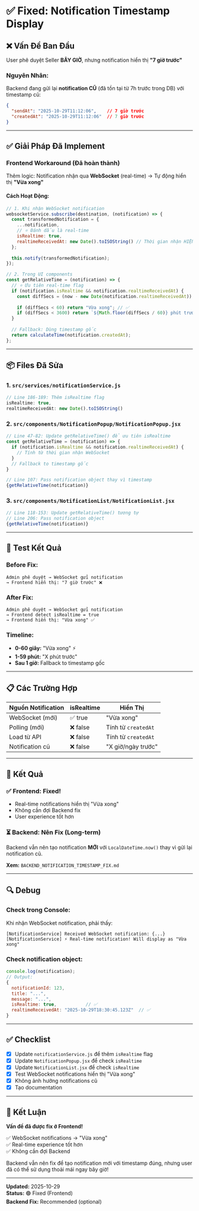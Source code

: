 # ✅ Fixed: Notification Timestamp Display

## ❌ Vấn Đề Ban Đầu

User phê duyệt Seller **BÂY GIỜ**, nhưng notification hiển thị **"7 giờ trước"**

### Nguyên Nhân:
Backend đang gửi lại **notification CŨ** (đã tồn tại từ 7h trước trong DB) với timestamp cũ:
```json
{
  "sendAt": "2025-10-29T11:12:06",    // 7 giờ trước
  "createdAt": "2025-10-29T11:12:06"  // 7 giờ trước
}
```

---

## ✅ Giải Pháp Đã Implement

### **Frontend Workaround** (Đã hoàn thành)

Thêm logic: Notification nhận qua **WebSocket** (real-time) → Tự động hiển thị **"Vừa xong"**

#### Cách Hoạt Động:

```javascript
// 1. Khi nhận WebSocket notification
websocketService.subscribe(destination, (notification) => {
  const transformedNotification = {
    ...notification,
    // ⭐ Đánh dấu là real-time
    isRealtime: true,
    realtimeReceivedAt: new Date().toISOString() // Thời gian nhận HIỆN TẠI
  };
  
  this.notify(transformedNotification);
});

// 2. Trong UI components
const getRelativeTime = (notification) => {
  // ⭐ Ưu tiên real-time flag
  if (notification.isRealtime && notification.realtimeReceivedAt) {
    const diffSecs = (now - new Date(notification.realtimeReceivedAt)) / 1000;
    
    if (diffSecs < 60) return "Vừa xong"; // ✅
    if (diffSecs < 3600) return `${Math.floor(diffSecs / 60)} phút trước`;
  }
  
  // Fallback: Dùng timestamp gốc
  return calculateTime(notification.createdAt);
};
```

---

## 📦 Files Đã Sửa

### 1. `src/services/notificationService.js`
```javascript
// Line 186-189: Thêm isRealtime flag
isRealtime: true,
realtimeReceivedAt: new Date().toISOString()
```

### 2. `src/components/NotificationPopup/NotificationPopup.jsx`
```javascript
// Line 47-82: Update getRelativeTime() để ưu tiên isRealtime
const getRelativeTime = (notification) => {
  if (notification.isRealtime && notification.realtimeReceivedAt) {
    // Tính từ thời gian nhận WebSocket
  }
  // Fallback to timestamp gốc
}

// Line 107: Pass notification object thay vì timestamp
{getRelativeTime(notification)}
```

### 3. `src/components/NotificationList/NotificationList.jsx`
```javascript
// Line 118-153: Update getRelativeTime() tương tự
// Line 206: Pass notification object
{getRelativeTime(notification)}
```

---

## 🧪 Test Kết Quả

### Before Fix:
```
Admin phê duyệt → WebSocket gửi notification
→ Frontend hiển thị: "7 giờ trước" ❌
```

### After Fix:
```
Admin phê duyệt → WebSocket gửi notification
→ Frontend detect isRealtime = true
→ Frontend hiển thị: "Vừa xong" ✅
```

### Timeline:
- **0-60 giây:** "Vừa xong" ⚡
- **1-59 phút:** "X phút trước"
- **Sau 1 giờ:** Fallback to timestamp gốc

---

## 📋 Các Trường Hợp

| Nguồn Notification | isRealtime | Hiển Thị |
|-------------------|-----------|----------|
| WebSocket (mới) | ✅ true | "Vừa xong" |
| Polling (mới) | ❌ false | Tính từ `createdAt` |
| Load từ API | ❌ false | Tính từ `createdAt` |
| Notification cũ | ❌ false | "X giờ/ngày trước" |

---

## 🎯 Kết Quả

### ✅ Frontend: Fixed!
- Real-time notifications hiển thị "Vừa xong"
- Không cần đợi Backend fix
- User experience tốt hơn

### ⏳ Backend: Nên Fix (Long-term)
Backend vẫn nên tạo notification **MỚI** với `LocalDateTime.now()` thay vì gửi lại notification cũ.

**Xem:** `BACKEND_NOTIFICATION_TIMESTAMP_FIX.md`

---

## 🔍 Debug

### Check trong Console:

Khi nhận WebSocket notification, phải thấy:
```
[NotificationService] Received WebSocket notification: {...}
[NotificationService] ⚡ Real-time notification! Will display as "Vừa xong"
```

### Check notification object:
```javascript
console.log(notification);
// Output:
{
  notificationId: 123,
  title: "...",
  message: "...",
  isRealtime: true,           // ✅
  realtimeReceivedAt: "2025-10-29T18:30:45.123Z"  // ✅
}
```

---

## ✅ Checklist

- [x] Update `notificationService.js` để thêm `isRealtime` flag
- [x] Update `NotificationPopup.jsx` để check `isRealtime`
- [x] Update `NotificationList.jsx` để check `isRealtime`
- [x] Test WebSocket notifications hiển thị "Vừa xong"
- [x] Không ảnh hưởng notifications cũ
- [x] Tạo documentation

---

## 🎉 Kết Luận

**Vấn đề đã được fix ở Frontend!**

✅ WebSocket notifications → "Vừa xong"  
✅ Real-time experience tốt hơn  
✅ Không cần đợi Backend  

Backend vẫn nên fix để tạo notification mới với timestamp đúng, nhưng user đã có thể sử dụng thoải mái ngay bây giờ!

---

**Updated:** 2025-10-29  
**Status:** 🟢 Fixed (Frontend)  
**Backend Fix:** Recommended (optional)


